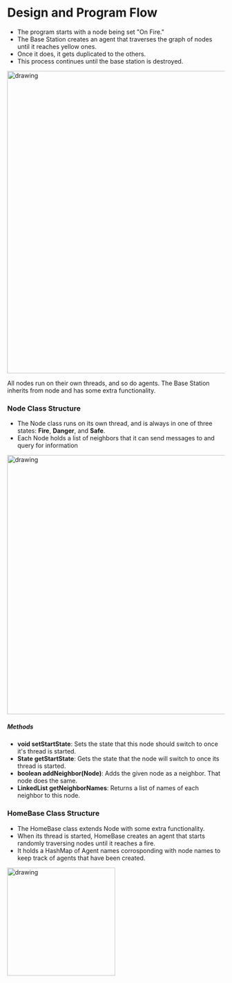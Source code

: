 # Design and Program Flow

- The program starts with a node being set "On Fire." 
- The Base Station creates an agent that traverses the graph of nodes until it reaches yellow ones. 
- Once it does, it gets duplicated to the others. 
- This process continues until the base station is destroyed.

<img src="https://i.postimg.cc/NFzRCpYx/Messaging-Diagram.png" alt="drawing" width="700"/>

All nodes run on their own threads, and so do agents.
The Base Station inherits from node and has some extra functionality.

### Node Class Structure
- The Node class runs on its own thread, and is always in one of three states: **Fire**, **Danger**, and **Safe**.
- Each Node holds a list of neighbors that it can send messages to and query for information

<img src=https://i.postimg.cc/L5YTznZ5/Node-Diagram.png alt="drawing" width="600"/>


##### Methods
- **void setStartState**: Sets the state that this node should switch to once it's thread is started.
- **State getStartState**: Gets the state that the node will switch to once its thread is started.
- **boolean addNeighbor(Node)**: Adds the given node as a neighbor. That node does the same.
- **LinkedList<String> getNeighborNames**: Returns a list of names of each neighbor to this node.

### HomeBase Class Structure
- The HomeBase class extends Node with some extra functionality.
- When its thread is started, HomeBase creates an agent that starts randomly traversing nodes until it reaches a fire.
- It holds a HashMap of Agent names corrosponding with node names to keep track of agents that have been created. 

<img src=https://i.postimg.cc/43FJxbjr/HomeBase.png alt="drawing" width="250"/>
